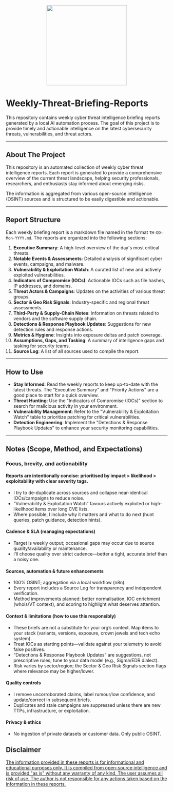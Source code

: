 <p align="center">
<img height="250" align='center' src="https://github.com/user-attachments/assets/f35caaf7-7ca4-4eff-a217-4a2f97ba4f25" />

# Weekly-Threat-Briefing-Reports

This repository contains weekly cyber threat intelligence briefing reports generated by a local AI automation process. The goal of this project is to provide timely and actionable intelligence on the latest cybersecurity threats, vulnerabilities, and threat actors.

---

## About The Project

This repository is an automated collection of weekly cyber threat intelligence reports. Each report is generated to provide a comprehensive overview of the current threat landscape, helping security professionals, researchers, and enthusiasts stay informed about emerging risks.

The information is aggregated from various open-source intelligence (OSINT) sources and is structured to be easily digestible and actionable.

---

## Report Structure

Each weekly briefing report is a markdown file named in the format `TH-DD-Mon-YYYY.md`. The reports are organized into the following sections:

1.  **Executive Summary**: A high-level overview of the day's most critical threats.
2.  **Notable Events & Assessments**: Detailed analysis of significant cyber events, campaigns, and malware.
3.  **Vulnerability & Exploitation Watch**: A curated list of new and actively exploited vulnerabilities.
4.  **Indicators of Compromise (IOCs)**: Actionable IOCs such as file hashes, IP addresses, and domains.
5.  **Threat Actors & Campaigns**: Updates on the activities of various threat groups.
6.  **Sector & Geo Risk Signals**: Industry-specific and regional threat assessments.
7.  **Third-Party & Supply-Chain Notes**: Information on threats related to vendors and the software supply chain.
8.  **Detections & Response Playbook Updates**: Suggestions for new detection rules and response actions.
9.  **Metrics & Hygiene**: Insights into exposure deltas and patch coverage.
10. **Assumptions, Gaps, and Tasking**: A summary of intelligence gaps and tasking for security teams.
11. **Source Log**: A list of all sources used to compile the report.

---

## How to Use

-   **Stay Informed**: Read the weekly reports to keep up-to-date with the latest threats. The "Executive Summary" and "Priority Actions" are a good place to start for a quick overview.
-   **Threat Hunting**: Use the "Indicators of Compromise (IOCs)" section to search for malicious activity in your environment.
-   **Vulnerability Management**: Refer to the "Vulnerability & Exploitation Watch" table to prioritize patching for critical vulnerabilities.
-   **Detection Engineering**: Implement the "Detections & Response Playbook Updates" to enhance your security monitoring capabilities.

---


## Notes (Scope, Method, and Expectations)

### Focus, brevity, and actionability

#### Reports are intentionally concise: prioritised by impact > likelihood > exploitability with clear severity tags.

- I try to de-duplicate across sources and collapse near-identical IOCs/campaigns to reduce noise.
- “Vulnerability & Exploitation Watch” favours actively exploited or high-likelihood items over long CVE lists.
- Where possible, I include why it matters and what to do next (hunt queries, patch guidance, detection hints).

#### Cadence & SLA (managing expectations)
- Target is weekly output; occasional gaps may occur due to source quality/availability or maintenance.
- I’ll choose quality over strict cadence—better a tight, accurate brief than a noisy one.

#### Sources, automation & future enhancements
- 100% OSINT; aggregation via a local workflow (n8n).
- Every report includes a Source Log for transparency and independent verification.
- Method improvements planned: better normalisation, IOC enrichment (whois/VT context), and scoring to highlight what deserves attention.

#### Context & limitations (how to use this responsibly)
- These briefs are not a substitute for your org’s context. Map items to your stack (variants, versions, exposure, crown jewels and tech echo system).
- Treat IOCs as starting points—validate against your telemetry to avoid false positives.
- “Detections & Response Playbook Updates” are suggestions, not prescriptive rules; tune to your data model (e.g., Sigma/EDR dialect).
- Risk varies by sector/region; the Sector & Geo Risk Signals section flags where relevance may be higher/lower.

#### Quality controls
- I remove uncorroborated claims, label rumour/low confidence, and update/correct in subsequent briefs. 
- Duplicates and stale campaigns are suppressed unless there are new TTPs, infrastructure, or exploitation.

#### Privacy & ethics
- No ingestion of private datasets or customer data. Only public OSINT.

## Disclaimer
[The information provided in these reports is for informational and educational purposes only. It is compiled from open-source intelligence and is provided "as is" without any warranty of any kind. The user assumes all risk of use. The author is not responsible for any actions taken based on the information in these reports.](https://chintangurjar.com/disclaimer/)
